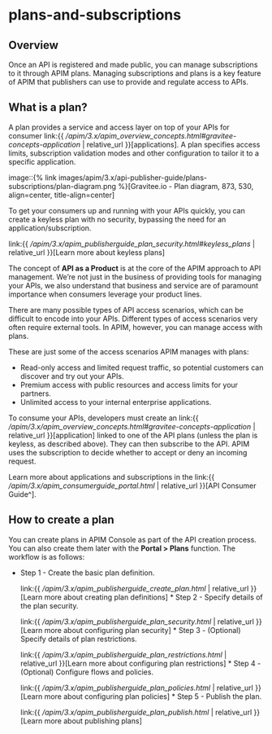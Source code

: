 # plans-and-subscriptions

## Overview

Once an API is registered and made public, you can manage subscriptions to it through APIM plans. Managing subscriptions and plans is a key feature of APIM that publishers can use to provide and regulate access to APIs.

## What is a plan?

A plan provides a service and access layer on top of your APIs for consumer link:\{{ _/apim/3.x/apim\_overview\_concepts.html#gravitee-concepts-application_ | relative\_url \}}\[applications]. A plan specifies access limits, subscription validation modes and other configuration to tailor it to a specific application.

image::\{% link images/apim/3.x/api-publisher-guide/plans-subscriptions/plan-diagram.png %\}\[Gravitee.io - Plan diagram, 873, 530, align=center, title-align=center]

To get your consumers up and running with your APIs quickly, you can create a keyless plan with no security, bypassing the need for an application/subscription.

link:\{{ _/apim/3.x/apim\_publisherguide\_plan\_security.html#keyless\_plans_ | relative\_url \}}\[Learn more about keyless plans]

The concept of **API as a Product** is at the core of the APIM approach to API management. We’re not just in the business of providing tools for managing your APIs, we also understand that business and service are of paramount importance when consumers leverage your product lines.

There are many possible types of API access scenarios, which can be difficult to encode into your APIs. Different types of access scenarios very often require external tools. In APIM, however, you can manage access with plans.

These are just some of the access scenarios APIM manages with plans:

* Read-only access and limited request traffic, so potential customers can discover and try out your APIs.
* Premium access with public resources and access limits for your partners.
* Unlimited access to your internal enterprise applications.

To consume your APIs, developers must create an link:\{{ _/apim/3.x/apim\_overview\_concepts.html#gravitee-concepts-application_ | relative\_url \}}\[application] linked to one of the API plans (unless the plan is keyless, as described above). They can then subscribe to the API. APIM uses the subscription to decide whether to accept or deny an incoming request.

Learn more about applications and subscriptions in the link:\{{ _/apim/3.x/apim\_consumerguide\_portal.html_ | relative\_url \}}\[API Consumer Guide^].

## How to create a plan

You can create plans in APIM Console as part of the API creation process. You can also create them later with the **Portal > Plans** function. The workflow is as follows:

*   Step 1 - Create the basic plan definition.

    link:\{{ _/apim/3.x/apim\_publisherguide\_create\_plan.html_ | relative\_url \}}\[Learn more about creating plan definitions] \* Step 2 - Specify details of the plan security.

    link:\{{ _/apim/3.x/apim\_publisherguide\_plan\_security.html_ | relative\_url \}}\[Learn more about configuring plan security] \* Step 3 - (Optional) Specify details of plan restrictions.

    link:\{{ _/apim/3.x/apim\_publisherguide\_plan\_restrictions.html_ | relative\_url \}}\[Learn more about configuring plan restrictions] \* Step 4 - (Optional) Configure flows and policies.

    link:\{{ _/apim/3.x/apim\_publisherguide\_plan\_policies.html_ | relative\_url \}}\[Learn more about configuring plan policies] \* Step 5 - Publish the plan.

    link:\{{ _/apim/3.x/apim\_publisherguide\_plan\_publish.html_ | relative\_url \}}\[Learn more about publishing plans]
